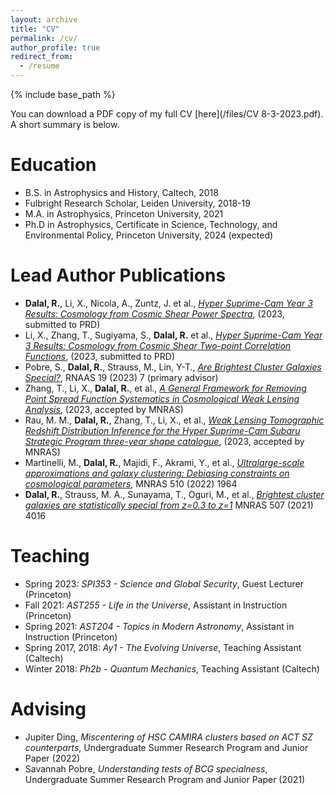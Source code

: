 ```yaml
---
layout: archive
title: "CV"
permalink: /cv/
author_profile: true
redirect_from:
  - /resume
---
```


{% include base_path %}

You can download a PDF copy of my full CV [here](/files/CV 8-3-2023.pdf). A short summary is below. 

Education
======
* B.S. in Astrophysics and History, Caltech, 2018
* Fulbright Research Scholar, Leiden University, 2018-19
* M.A. in Astrophysics, Princeton University, 2021
* Ph.D in Astrophysics, Certificate in Science, Technology, and Environmental Policy, Princeton University, 2024 (expected)

Lead Author Publications
======
* __Dalal, R.__, Li, X., Nicola, A., Zuntz, J. et al., [_Hyper Suprime-Cam Year 3 Results: Cosmology from Cosmic Shear Power Spectra_](https://arxiv.org/abs/2304.00701), (2023, submitted to PRD)
* Li, X., Zhang, T., Sugiyama, S., __Dalal, R.__ et al., [_Hyper Suprime-Cam Year 3 Results: Cosmology from Cosmic Shear Two-point Correlation Functions_](https://arxiv.org/abs/2304.00702), (2023, submitted to PRD)
* Pobre, S., __Dalal, R.__, Strauss, M., Lin, Y-T., [_Are Brightest Cluster Galaxies Special?_](https://iopscience.iop.org/article/10.3847/2515-5172/acb9e1), RNAAS 19 (2023) 7 (primary advisor)
* Zhang, T., Li, X., __Dalal, R.__, et al., [_A General Framework for Removing Point Spread Function Systematics in Cosmological Weak Lensing Analysis_](https://doi.org/10.1093/mnras/stad1801), (2023, accepted by MNRAS)
* Rau, M. M., __Dalal, R.__, Zhang, T., Li, X., et al., [_Weak Lensing Tomographic Redshift Distribution Inference for the Hyper Suprime-Cam Subaru Strategic Program three-year shape catalogue_](https://doi.org/10.1093/mnras/stad1962), (2023, accepted by MNRAS)
* Martinelli, M., __Dalal, R.__, Majidi, F., Akrami, Y., et al., [_Ultralarge-scale approximations and galaxy clustering: Debiasing constraints on cosmological parameters_](https://academic.oup.com/mnras/article/510/2/1964/6460492), MNRAS 510 (2022) 1964
* __Dalal, R.__, Strauss, M. A., Sunayama, T., Oguri, M., et al., [_Brightest cluster galaxies are statistically special from z=0.3 to z=1_](https://academic.oup.com/mnras/article/507/3/4016/6353535) MNRAS 507 (2021) 4016
  
Teaching
======
* Spring 2023: _SPI353 - Science and Global Security_, Guest Lecturer (Princeton)
* Fall 2021: _AST255 - Life in the Universe_, Assistant in Instruction (Princeton)
* Spring 2021: _AST204 - Topics in Modern Astronomy_, Assistant in Instruction (Princeton)
* Spring 2017, 2018: _Ay1 - The Evolving Universe_, Teaching Assistant (Caltech)
* Winter 2018: _Ph2b - Quantum Mechanics_, Teaching Assistant (Caltech)

Advising
======
* Jupiter Ding, _Miscentering of HSC CAMIRA clusters based on ACT SZ counterparts_, Undergraduate Summer Research Program and Junior Paper (2022)
* Savannah Pobre, _Understanding tests of BCG specialness_, Undergraduate Summer Research Program and Junior Paper (2021)
